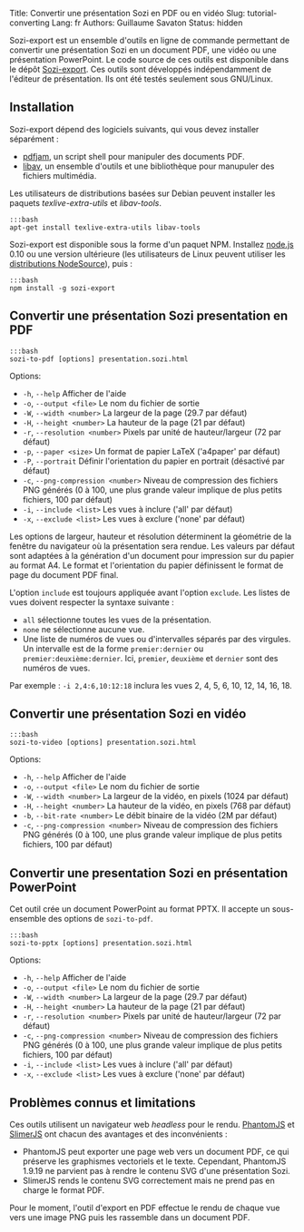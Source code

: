 Title: Convertir une présentation Sozi en PDF ou en vidéo
Slug: tutorial-converting
Lang: fr
Authors: Guillaume Savaton
Status: hidden

Sozi-export est un ensemble d'outils en ligne de commande permettant de convertir une
présentation Sozi en un document PDF, une vidéo ou une présentation PowerPoint.
Le code source de ces outils est disponible dans le dépôt [Sozi-export](https://github.com/sozi-projects/Sozi-export).
Ces outils sont développés indépendamment de l'éditeur de présentation.
Ils ont été testés seulement sous GNU/Linux.


Installation
------------

Sozi-export dépend des logiciels suivants, qui vous devez installer séparément&nbsp;:

* [pdfjam](http://www2.warwick.ac.uk/fac/sci/statistics/staff/academic-research/firth/software/pdfjam), un script shell pour manipuler des documents PDF.
* [libav](https://libav.org), un ensemble d'outils et une bibliothèque pour manupuler des fichiers multimédia.

Les utilisateurs de distributions basées sur Debian peuvent installer les paquets
*texlive-extra-utils* et *libav-tools*.

    :::bash
    apt-get install texlive-extra-utils libav-tools

Sozi-export est disponible sous la forme d'un paquet NPM.
Installez [node.js](https://nodejs.org/) 0.10 ou une version ultérieure
(les utilisateurs de Linux peuvent utiliser les [distributions NodeSource](https://github.com/nodesource/distributions)),
puis&nbsp;:

    :::bash
    npm install -g sozi-export


Convertir une présentation Sozi presentation en PDF
---------------------------------------------------

    :::bash
    sozi-to-pdf [options] presentation.sozi.html

Options:

* `-h`, `--help` Afficher de l'aide
* `-o`, `--output <file>` Le nom du fichier de sortie
* `-W`, `--width <number>` La largeur de la page (29.7 par défaut)
* `-H`, `--height <number>` La hauteur de la page (21 par défaut)
* `-r`, `--resolution <number>` Pixels par unité de hauteur/largeur (72 par défaut)
* `-p`, `--paper <size>` Un format de papier LaTeX ('a4paper' par défaut)
* `-P`, `--portrait` Définir l'orientation du papier en portrait (désactivé par défaut)
* `-c`, `--png-compression <number>` Niveau de compression des fichiers PNG générés (0 à 100, une plus grande valeur implique de plus petits fichiers, 100 par défaut)
* `-i`, `--include <list>` Les vues à inclure ('all' par défaut)
* `-x`, `--exclude <list>` Les vues à exclure ('none' par défaut)

Les options de largeur, hauteur et résolution déterminent la géométrie de la fenêtre du
navigateur où la présentation sera rendue.
Les valeurs par défaut sont adaptées à la génération d'un document pour impression
sur du papier au format A4.
Le format et l'orientation du papier définissent le format de page du document PDF final.

L'option `include` est toujours appliquée avant l'option `exclude`.
Les listes de vues doivent respecter la syntaxe suivante&nbsp;:

* `all` sélectionne toutes les vues de la présentation.
* `none` ne sélectionne aucune vue.
* Une liste de numéros de vues ou d'intervalles séparés par des virgules.
  Un intervalle est de la forme `premier:dernier` ou `premier:deuxième:dernier`.
  Ici, `premier`, `deuxième` et `dernier` sont des numéros de vues.

Par exemple&nbsp;: `-i 2,4:6,10:12:18` inclura les vues 2, 4, 5, 6, 10, 12, 14, 16, 18.

Convertir une présentation Sozi en vidéo
----------------------------------------

    :::bash
    sozi-to-video [options] presentation.sozi.html

Options:

* `-h`, `--help` Afficher de l'aide
* `-o`, `--output <file>` Le nom du fichier de sortie
* `-W`, `--width <number>` La largeur de la vidéo, en pixels (1024 par défaut)
* `-H`, `--height <number>` La hauteur de la vidéo, en pixels (768 par défaut)
* `-b`, `--bit-rate <number>` Le débit binaire de la vidéo (2M par défaut)
* `-c`, `--png-compression <number>` Niveau de compression des fichiers PNG générés (0 à 100, une plus grande valeur implique de plus petits fichiers, 100 par défaut)

Convertir une presentation Sozi en présentation PowerPoint
----------------------------------------------------------

Cet outil crée un document PowerPoint au format PPTX.
Il accepte un sous-ensemble des options de `sozi-to-pdf`.

    :::bash
    sozi-to-pptx [options] presentation.sozi.html

Options:

* `-h`, `--help` Afficher de l'aide
* `-o`, `--output <file>` Le nom du fichier de sortie
* `-W`, `--width <number>` La largeur de la page (29.7 par défaut)
* `-H`, `--height <number>` La hauteur de la page (21 par défaut)
* `-r`, `--resolution <number>` Pixels par unité de hauteur/largeur (72 par défaut)
* `-c`, `--png-compression <number>` Niveau de compression des fichiers PNG générés (0 à 100, une plus grande valeur implique de plus petits fichiers, 100 par défaut)
* `-i`, `--include <list>` Les vues à inclure ('all' par défaut)
* `-x`, `--exclude <list>` Les vues à exclure ('none' par défaut)

Problèmes connus et limitations
-------------------------------

Ces outils utilisent un navigateur web *headless* pour le rendu.
[PhantomJS](http://phantomjs.org) et [SlimerJS](https://slimerjs.org/) ont chacun des avantages
et des inconvénients&nbsp;:

* PhantomJS peut exporter une page web vers un document PDF, ce qui préserve les graphismes vectoriels et le texte.
  Cependant, PhantomJS 1.9.19 ne parvient pas à rendre le contenu SVG d'une présentation Sozi.
* SlimerJS rends le contenu SVG correctement mais ne prend pas en charge le format PDF.

Pour le moment, l'outil d'export en PDF effectue le rendu de chaque vue vers une image PNG
puis les rassemble dans un document PDF.
